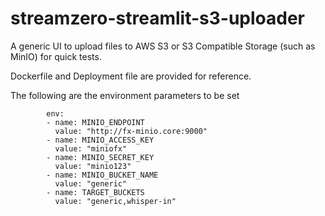 # streamzero-streamlit-s3-uploader
A generic UI to upload files to AWS S3 or S3 Compatible Storage (such as MinIO) for quick tests.

Dockerfile and Deployment file are provided for reference.

The following are the environment parameters to be set

```
        env:
        - name: MINIO_ENDPOINT
          value: "http://fx-minio.core:9000"
        - name: MINIO_ACCESS_KEY
          value: "miniofx"
        - name: MINIO_SECRET_KEY
          value: "minio123"
        - name: MINIO_BUCKET_NAME
          value: "generic"
        - name: TARGET_BUCKETS
          value: "generic,whisper-in"   

```
